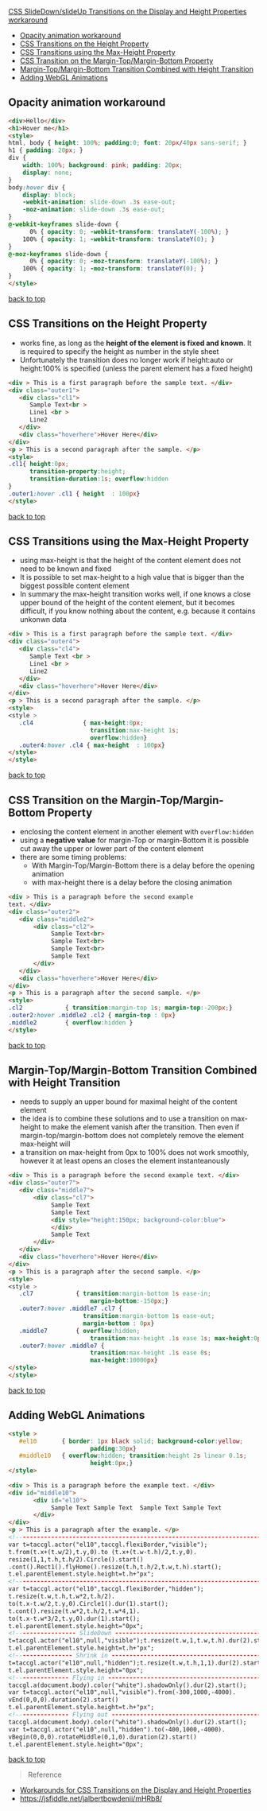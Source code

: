 [CSS SlideDown/slideUp Transitions on the Display and Height Properties workaround](#top)

- [Opacity animation workaround](#opacity-animation-workaround)
- [CSS Transitions on the Height Property](#css-transitions-on-the-height-property)
- [CSS Transitions using the Max-Height Property](#css-transitions-using-the-max-height-property)
- [CSS Transition on the Margin-Top/Margin-Bottom Property](#css-transition-on-the-margin-topmargin-bottom-property)
- [Margin-Top/Margin-Bottom Transition Combined with Height Transition](#margin-topmargin-bottom-transition-combined-with-height-transition)
- [Adding WebGL Animations](#adding-webgl-animations)

## Opacity animation workaround

```html
<div>Hello</div>
<h1>Hover me</h1>
<style>
html, body { height: 100%; padding:0; font: 20px/40px sans-serif; }
h1 { padding: 20px; }
div {
    width: 100%; background: pink; padding: 20px;
    display: none;
}
body:hover div {
    display: block;
    -webkit-animation: slide-down .3s ease-out;
    -moz-animation: slide-down .3s ease-out;
}
@-webkit-keyframes slide-down {
      0% { opacity: 0; -webkit-transform: translateY(-100%); }   
    100% { opacity: 1; -webkit-transform: translateY(0); }
}
@-moz-keyframes slide-down {
      0% { opacity: 0; -moz-transform: translateY(-100%); }   
    100% { opacity: 1; -moz-transform: translateY(0); }
}
</style>
```

[back to top](#top)

## CSS Transitions on the Height Property

- works fine, as long as the **height of the element is fixed and known**. It is required to specify the height as number in the style sheet
- Unfortunately the transition does no longer work if height:auto or height:100% is specified (unless the parent element has a fixed height)

```html
<div > This is a first paragraph before the sample text. </div>
<div class="outer1">
   <div class="cl1">
      Sample Text<br >
      Line1 <br >
      Line2 
   </div>
   <div class="hoverhere">Hover Here</div>
</div>
<p > This is a second paragraph after the sample. </p>
<style>
.cl1{ height:0px; 
      transition-property:height; 
      transition-duration:1s; overflow:hidden
}
.outer1:hover .cl1 { height  : 100px}
</style>
```

[back to top](#top)

## CSS Transitions using the Max-Height Property

- using max-height is that the height of the content element does not need to be known and fixed
- It is possible to set max-height to a high value that is bigger than the biggest possible content element
- In summary the max-height transition works well, if one knows a close upper bound of the height of the content element, but it becomes difficult, if you know nothing about the content, e.g. because it contains unkonwn data

```html
<div > This is a first paragraph before the sample text. </div>
<div class="outer4">
   <div class="cl4">
      Sample Text <br >
      Line1 <br >
      Line2 
   </div>
   <div class="hoverhere">Hover Here</div>
</div>
<p > This is a second paragraph after the sample. </p>
<style>
<style >
   .cl4              { max-height:0px; 
                       transition:max-height 1s; 
                       overflow:hidden}
   .outer4:hover .cl4 { max-height  : 100px}
</style>
</style>
```

[back to top](#top)

## CSS Transition on the Margin-Top/Margin-Bottom Property

- enclosing the content element in another element with `overflow:hidden`
- using a **negative value** for margin-Top or margin-Bottom it is possible cut away the upper or lower part of the content element
- there are some timing problems:
    -  With Margin-Top/Margin-Bottom there is a delay before the opening animation
    -  with max-height there is a delay before the closing animation

```html
<div > This is a paragraph before the second example 
text. </div>
<div class="outer2">
   <div class="middle2">
       <div class="cl2">
            Sample Text<br>
            Sample Text<br>
            Sample Text<br>
            Sample Text
       </div>
   </div>
   <div class="hoverhere">Hover Here</div>
</div>
<p > This is a paragraph after the second sample. </p>
<style>
.cl2            { transition:margin-top 1s; margin-top:-200px;}
.outer2:hover .middle2 .cl2 { margin-top : 0px}
.middle2        { overflow:hidden }
</style>
```

[back to top](#top)

## Margin-Top/Margin-Bottom Transition Combined with Height Transition

- needs to supply an upper bound for maximal height of the content element
- the idea is to combine these solutions and to use a transition on max-height to make the element vanish after the transition. Then even if margin-top/margin-bottom does not completely remove the element max-height will
- a transition on max-height from 0px to 100% does not work smoothly, however it at least opens an closes the element instanteanously

```html
<div > This is a paragraph before the second example text. </div>
<div class="outer7">
   <div class="middle7">
       <div class="cl7">
            Sample Text
            Sample Text
            <div style="height:150px; background-color:blue">
            </div>
            Sample Text
       </div>
   </div>
   <div class="hoverhere">Hover Here</div>
</div>
<p > This is a paragraph after the second sample. </p>
<style>
<style >
   .cl7            { transition:margin-bottom 1s ease-in; 
                       margin-bottom:-150px;}
   .outer7:hover .middle7 .cl7 { 
                     transition:margin-bottom 1s ease-out;
                     margin-bottom : 0px}
   .middle7        { overflow:hidden; 
                       transition:max-height .1s ease 1s; max-height:0px}
   .outer7:hover .middle7 {
                       transition:max-height .1s ease 0s; 
                       max-height:10000px}
</style>
</style>
```

[back to top](#top)

## Adding WebGL Animations

```html
<style >
   #el10       { border: 1px black solid; background-color:yellow;
                       padding:30px}
   #middle10   { overflow:hidden; transition:height 2s linear 0.1s;
                       height:0px;}
</style>
 
<div > This is a paragraph before the example text. </div>
<div id="middle10">
       <div id="el10">
            Sample Text Sample Text  Sample Text Sample Text
       </div>
</div>
<p > This is a paragraph after the example. </p>
<!------------------------------------------------------------------------------>
var t=taccgl.actor("el10",taccgl.flexiBorder,"visible");
t.from(t.x+(t.w/2),t.y,0).to (t.x+(t.w-t.h)/2,t.y,0).
resize(1,1,t.h,t.h/2).Circle().start()
.cont().Rect1().flyHome().resize(t.h,t.h/2,t.w,t.h).start();
t.el.parentElement.style.height=t.h+"px";
<!------------------------------------------------------------------------------>
var t=taccgl.actor("el10",taccgl.flexiBorder,"hidden");
t.resize(t.w,t.h,t.w*2,t.h/2).
to(t.x-t.w/2,t.y,0).Circle1().dur(1).start();
t.cont().resize(t.w*2,t.h/2,t.w*4,1).
to(t.x-t.w*3/2,t.y,0).dur(1).start();
t.el.parentElement.style.height="0px";
<!----------------- SlideDown ------------------------------------------------------------->
t=taccgl.actor("el10",null,"visible");t.resize(t.w,1,t.w,t.h).dur(2).start();
t.el.parentElement.style.height=t.h+"px";
<!---------------- Shrink in -------------------------------------------------------------->
t=taccgl.actor("el10",null,"hidden");t.resize(t.w,t.h,1,1).dur(2).start();
t.el.parentElement.style.height="0px";
<!--------------- Flying in --------------------------------------------------------------->
taccgl.a(document.body).color("white").shadowOnly().dur(2).start(); 
var t=taccgl.actor("el10",null,"visible").from(-300,1000,-4000).
vEnd(0,0,0).duration(2).start()
t.el.parentElement.style.height=t.h+"px";
<!--------------- Flying out -------------------------------------------------------------->
taccgl.a(document.body).color("white").shadowOnly().dur(2).start(); 
var t=taccgl.actor("el10",null,"hidden").to(-400,1000,-4000).
vBegin(0,0,0).rotateMiddle(0,1,0).duration(2).start()
t.el.parentElement.style.height="0px";
```

[back to top](#top)

> Reference
- [Workarounds for CSS Transitions on the Display and Height Properties](https://www.taccgl.org/blog/css_transition_display.html)
- https://jsfiddle.net/jalbertbowdenii/mHRb8/

